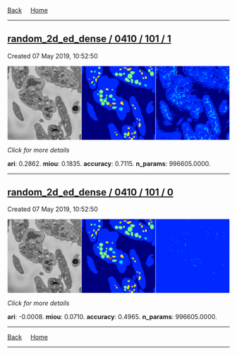 
[Back](..)&nbsp;&nbsp;&nbsp;&nbsp;&nbsp;[Home](https://leapmanlab.github.io/snapshots)

---

<div class="summary"><a href="1"><h2>random_2d_ed_dense / 0410 / 101 / 1</h2></a><p>Created 07 May 2019, 10:52:50
</p><a href="1"><img src="1/media/summary.png" align="center"></a><p>
<i>Click for more details</i>
</p></div>

**ari**: 0.2862. **miou**: 0.1835. **accuracy**: 0.7115. **n_params**: 996605.0000. 

---

<div class="summary"><a href="0"><h2>random_2d_ed_dense / 0410 / 101 / 0</h2></a><p>Created 07 May 2019, 10:52:50
</p><a href="0"><img src="0/media/summary.png" align="center"></a><p>
<i>Click for more details</i>
</p></div>

**ari**: -0.0008. **miou**: 0.0710. **accuracy**: 0.4965. **n_params**: 996605.0000. 

---

[Back](..)&nbsp;&nbsp;&nbsp;&nbsp;&nbsp;[Home](https://leapmanlab.github.io/snapshots)

---